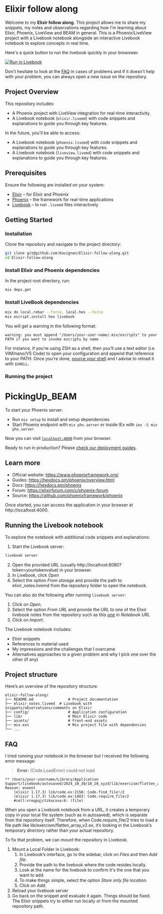 # Elixir follow along

Welcome to my **Elixir follow along**. This project allows me to share my snippets, my notes and observations regarding how I'm learning about Elixir, Phoenix, LiveView and BEAM in general. This is a Phoenix/LiveView project with a Livebook notebook alongside an interactive Livebook notebook to explore concepts in real time.

Here's a quick button to run the livebook quickly in your browswer.

[![Run in Livebook](https://livebook.dev/badge/v1/blue.svg)](https://livebook.dev/run?url=https%3A%2F%2Fgithub.com%2FKavignon%2FElixir-follow-along%2Fblob%2Fmain%2Felixir_notes.livemd)

Don't hesitate to look at the [FAQ](#faq) in cases of problems and if it doesn't help with your problem, you can always open a new issue on the repository.

## Project Overview

This repository includes:
- A Phoenix project with LiveView integration for real-time interactivity.
- A Livebook notebook (`elixir.livemd`) with code snippets and explanations to guide you through key features.

In the future, you'll be able to access:
- A Livebook notebook (`phoenix.livemd`) with code snippets and explanations to guide you through key features.
- A Livebook notebook (`liveview.livemd`) with code snippets and explanations to guide you through key features.

## Prerequisites

Ensure the following are installed on your system:

- [Elixir](https://elixir-lang.org/install.html) – for Elixir and Phoenix
- [Phoenix](https://hexdocs.pm/phoenix/installation.html) – the framework for real-time applications
- [Livebook](https://github.com/livebook-dev/livebook) – to run `.livemd` files interactively

## Getting Started

### Installation

Clone the repository and navigate to the project directory:

   ```bash
   git clone git@github.com:Kavignon/Elixir-follow-along.git
   cd Elixir-follow-along
   ```

### Install Elixir and Phoenix dependencies
In the project root directory, run:

```bash
mix deps.get
```

### Install LiveBook dependencies

```bash
mix do local.rebar --force, local.hex --force
mix escript.install hex livebook
```

You will get a warning in the following format:

```
warning: you must append "/Users/your-user-name/.mix/escripts" to your PATH if you want to invoke escripts by name
```

For instance, if you're using ZSH as a shell, then you'll use a text editor (i.e. VIM/nano/VS Code) to open your configuration and append that reference to your PATH. Once you're done, [source your shell](https://linuxhandbook.com/source-command/) and I advise to reload it with ```$SHELL```.

### Running the project

# PickingUp_BEAM

To start your Phoenix server:

  * Run `mix setup` to install and setup dependencies
  * Start Phoenix endpoint with `mix phx.server` or inside IEx with `iex -S mix phx.server`

Now you can visit [`localhost:4000`](http://localhost:4000) from your browser.

Ready to run in production? Please [check our deployment guides](https://hexdocs.pm/phoenix/deployment.html).

## Learn more

  * Official website: https://www.phoenixframework.org/
  * Guides: https://hexdocs.pm/phoenix/overview.html
  * Docs: https://hexdocs.pm/phoenix
  * Forum: https://elixirforum.com/c/phoenix-forum
  * Source: https://github.com/phoenixframework/phoenix

Once started, you can access the application in your browser at http://localhost:4000.

## Running the Livebook notebook

To explore the notebook with additional code snippets and explanations:

1. Start the Livebook server:

```bash
livebook server
```

2. Open the provided URL (usually http://localhost:8080?token=yourtokenvalue) in your browser.
3. In Livebook, click _Open_
4. Select the option _From storage_ and provide the path to elixir_notes.livemd from the repository folder to open the notebook.

You can also do the following after running ```livebook server```:
1. Click on _Open_.
2. Select the option _From URL_ and provide the URL to one of the Elixir livebook notes from the repository such as this [one](https://github.com/Kavignon/Elixir-follow-along/blob/main/elixir_notes.livemd) in _Notebook URL_
3. Click on _Import_.

The Livebook notebook includes:

- Elixir snippets
- References to material used
- My impressions and the challenges that I overcame
- Alternatives approaches to a given problem and why I pick one over the other (if any)

## Project structure

Here’s an overview of the repository structure:

```
elixir-follow-along/
├── README.md                # Project documentation
├── elixir_notes.livemd  # Livebook with snippets/observations/comments on Elixir
├── config/                  # Application configuration
├── lib/                     # Main Elixir code
├── assets/                  # Front-end assets
├── mix.exs                  # Mix project file with dependencies
└── ...
```

## FAQ

I tried running your notebook in the browser but I received the following error message:

> **Error:** (Code.LoadError) could not load 

```plaintext
** /Users/your-username/Library/Application Support/livebook/autosaved/2024_10_30/18_28_xyzd/lib/exercism/flatten_array_v2.ex. Reason: enoent
    (elixir 1.17.3) lib/code.ex:2158: Code.find_file!/2
    (elixir 1.17.3) lib/code.ex:1483: Code.require_file/2
    #cell:vreqpqjctzkacxxa:6: (file)
```

When you open a Livebook notebook from a URL, it creates a temporary copy in your local file system (such as in autosaved), which is separate from the repository itself. Therefore, when Code.require_file/2 tries to load a file path like lib/exercism/flatten_array_v2.ex, it’s looking in the Livebook’s temporary directory rather than your actual repository.

To fix that problem, we can mount the repository in Livebook.

1. Mount a Local Folder in Livebook:
   1. In Livebook’s interface, go to the sidebar, click on _Files_ and then _Add file_.
   2. Provide the path to the livebook where the code resides locally.
   3. Look at the name for the livebook to confirm it's the one that you want to add.
   4. To make things simple, select the option _Store only file location_.
   5. Click on _Add_.
2. Reload your livebook server
3. Go back on the snippet and evaluate it again. Things should be fixed. The Elixir snippets try to either run locally or from the mounted repository path.